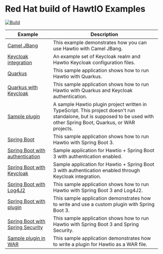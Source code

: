 # Red Hat build of HawtIO Examples

[![Build](https://github.com/jboss-fuse/hawtio-examples/actions/workflows/build.yml/badge.svg?branch=hawtio-4.0.0-product)](https://github.com/jboss-fuse/hawtio-examples/actions/workflows/build.yml)

| Example | Description |
|---------|-------------|
| [Camel JBang](camel-jbang/) | This example demonstrates how you can use Hawtio with Camel JBang. |
| [Keycloak integration](keycloak-integration/) | An example set of Keycloak realm and Hawtio Keycloak configuration files. |
| [Quarkus](quarkus/) | This sample application shows how to run Hawtio with Quarkus. |
| [Quarkus with Keycloak](quarkus-keycloak/) | This sample application shows how to run Hawtio with Quarkus and Keycloak authentication. |
| [Sample plugin](sample-plugin/) | A sample Hawtio plugin project written in TypeScript. This project doesn't run standalone, but is supposed to be used with other Spring Boot, Quarkus, or WAR projects. |
| [Spring Boot](springboot/) | This sample application shows how to run Hawtio with Spring Boot 3. |
| [Spring Boot with authentication](springboot-authentication/) | Sample application for Hawtio + Spring Boot 3 with authentication enabled. |
| [Spring Boot with Keycloak](springboot-keycloak/) | Sample application for Hawtio + Spring Boot 3 with authentication enabled through Keycloak integration. |
| [Spring Boot with Log4J2](springboot-log4j2/) | This sample application shows how to run Hawtio with Spring Boot 3 and Log4J2. |
| [Spring Boot with plugin](springboot-plugin/) | This sample application demonstrates how to write and use a custom plugin with Spring Boot 3. |
| [Spring Boot with Spring Security](springboot-security/) | This sample application shows how to run Hawtio with Spring Boot 3 and Spring Security. |
| [Sample plugin in WAR](war-plugin/) | This sample application demonstrates how to write a plugin for Hawtio as a WAR file. |
